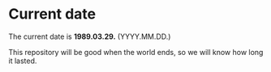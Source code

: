 # Current date

The current date is **1989.03.29.** (YYYY.MM.DD.)

This repository will be good when the world ends, so we will know how long it lasted.